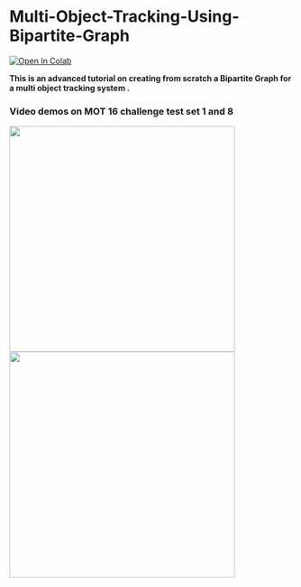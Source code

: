 # Multi-Object-Tracking-Using-Bipartite-Graph


[![Open In Colab](https://colab.research.google.com/assets/colab-badge.svg)](https://colab.research.google.com/drive/1cjl7xsJ3Kww3zPO1-d6us4i-Ho3ZsJ7g?usp=sharing)

**This is an advanced tutorial on creating from scratch a Bipartite Graph for a multi object tracking system .**
### Video demos on MOT 16 challenge test set 1 and 8
<img src="output/mot_test_1.gif" width="400"/>  
<img src="output/mot_test_8.gif" width="400"/> 


 



